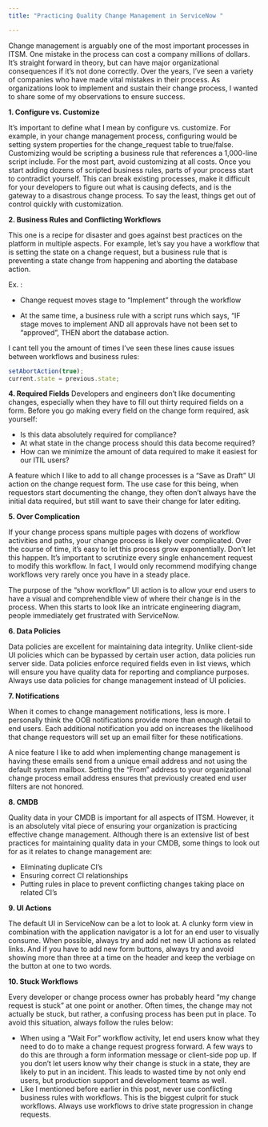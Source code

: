 ```yaml
---
title: "Practicing Quality Change Management in ServiceNow "

---
```


Change management is arguably one of the most important processes in ITSM.  One mistake in the process can cost a company millions of dollars.  It’s straight forward in theory, but can have major organizational consequences if it’s not done correctly.  Over the years, I’ve seen a variety of companies who have made vital mistakes in their process.  As organizations look to implement and sustain their change process, I wanted to share some of my observations to ensure success.

**1. Configure vs. Customize**

It’s important to define what I mean by configure vs. customize.  For example, in your change management process, configuring would be setting system properties for the change_request table to true/false.  Customizing would be scripting a business rule that references a 1,000-line script include.  For the most part, avoid customizing at all costs.  Once you start adding dozens of scripted business rules, parts of your process start to contradict yourself.  This can break existing processes, make it difficult for your developers to figure out what is causing defects, and is the gateway to a disastrous change process.  To say the least, things get out of control quickly with customization. 

**2. Business Rules and Conflicting Workflows**

This one is a recipe for disaster and goes against best practices on the platform in multiple aspects.  For example, let’s say you have a workflow that is setting the state on a change request, but a business rule that is preventing a state change from happening and aborting the database action.

Ex. :

-	Change request moves stage to “Implement” through the workflow

- At the same time, a business rule with a script runs which says, “IF stage moves to implement AND all approvals have not been set to “approved”, THEN abort the database action.  

I cant tell you the amount of times I’ve seen these lines cause issues between workflows and business rules: 

```javascript
setAbortAction(true);
current.state = previous.state;
```

**4. Required Fields**
Developers and engineers don’t like documenting changes, especially when they have to fill out thirty required fields on a form.  Before you go making every field on the change form required, ask yourself:

- Is this data absolutely required for compliance?
- At what state in the change process should this data become required?
- How can we minimize the amount of data required to make it easiest for our ITIL users?

A feature which I like to add to all change processes is a “Save as Draft” UI action on the change request form.  The use case for this being, when requestors start documenting the change, they often don’t always have the initial data required, but still want to save their change for later editing.

**5. Over Complication**

If your change process spans multiple pages with dozens of workflow activities and paths, your change process is likely over complicated.  Over the course of time, it’s easy to let this process grow exponentially.  Don’t let this happen.  It’s important to scrutinize every single enhancement request to modify this workflow.  In fact, I would only recommend modifying change workflows very rarely once you have in a steady place.

The purpose of the “show workflow” UI action is to allow your end users to have a visual and comprehendible view of where their change is in the process.  When this starts to look like an intricate engineering diagram, people immediately get frustrated with ServiceNow.

**6. Data Policies**

Data policies are excellent for maintaining data integrity.  Unlike client-side UI policies which can be bypassed by certain user action, data policies run server side.  Data policies enforce required fields even in list views, which will ensure you have quality data for reporting and compliance purposes.  Always use data policies for change management instead of UI policies.

**7. Notifications**

When it comes to change management notifications, less is more.  I personally think the OOB notifications provide more than enough detail to end users.  Each additional notification you add on increases the likelihood that change requestors will set up an email filter for these notifications.

A nice feature I like to add when implementing change management is having these emails send from a unique email address and not using the default system mailbox.  Setting the “From” address to your organizational change process email address ensures that previously created end user filters are not honored.

**8. CMDB**

Quality data in your CMDB is important for all aspects of ITSM.  However, it is an absolutely vital piece of ensuring your organization is practicing effective change management.  Although there is an extensive list of best practices for maintaining quality data in your CMDB, some things to look out for as it relates to change management are:

-	Eliminating duplicate CI’s
-	Ensuring correct CI relationships
-	Putting rules in place to prevent conflicting changes taking place on related CI’s

**9. UI Actions**

The default UI in ServiceNow can be a lot to look at.  A clunky form view in combination with the application navigator is a lot for an end user to visually consume.  When possible, always try and add net new UI actions as related links.  And if you have to add new form buttons, always try and avoid showing more than three at a time on the header and keep the verbiage on the button at one to two words.

**10. Stuck Workflows**

Every developer or change process owner has probably heard “my change request is stuck” at one point or another.  Often times, the change may not actually be stuck, but rather, a confusing process has been put in place.  To avoid this situation, always follow the rules below:

-	When using a “Wait For” workflow activity, let end users know what they need to do to make a change request progress forward.  A few ways to do this are through a form information message or client-side pop up.  If you don’t let users know why their change is stuck in a state, they are likely to put in an incident.  This leads to wasted time by not only end users, but production support 	and development teams as well.
-	Like I mentioned before earlier in this post, never use conflicting business rules with workflows.  This is the biggest culprit for stuck workflows. Always use workflows to drive state progression in change requests.

